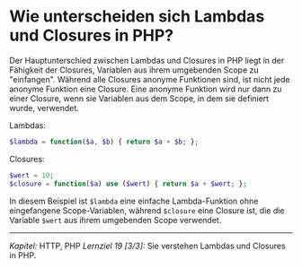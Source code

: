 # Wie unterscheiden sich Lambdas und Closures in PHP?

Der Hauptunterschied zwischen Lambdas und Closures in PHP liegt in der Fähigkeit der Closures, Variablen aus ihrem umgebenden Scope zu "einfangen". Während alle Closures anonyme Funktionen sind, ist nicht jede anonyme Funktion eine Closure. Eine anonyme Funktion wird nur dann zu einer Closure, wenn sie Variablen aus dem Scope, in dem sie definiert wurde, verwendet.

Lambdas:
```php
$lambda = function($a, $b) { return $a + $b; };
```

Closures:
```php
$wert = 10;
$closure = function($a) use ($wert) { return $a + $wert; };
```

In diesem Beispiel ist `$lambda` eine einfache Lambda-Funktion ohne eingefangene Scope-Variablen, während `$closure` eine Closure ist, die die Variable `$wert` aus ihrem umgebenden Scope verwendet.

---

_Kapitel:_ HTTP, PHP
_Lernziel 19 \[3/3\]:_ Sie verstehen Lambdas und Closures in PHP.
